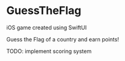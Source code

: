 # GuessTheFlag
iOS game created using SwiftUI

Guess the Flag of a country and earn points!

TODO:
implement scoring system

